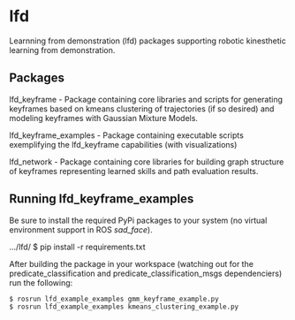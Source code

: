 # lfd
Learnning from demonstration (lfd) packages supporting robotic kinesthetic learning from demonstration.

## Packages

lfd_keyframe - Package containing core libraries and scripts for generating keyframes based on kmeans clustering of trajectories (if so desired) and modeling keyframes with Gaussian Mixture Models.

lfd_keyframe_examples - Package containing executable scripts exemplifying the lfd_keyframe capabilities (with visualizations)

lfd_network - Package containing core libraries for building graph structure of keyframes representing learned skills and path evaluation results.


## Running lfd_keyframe_examples

Be sure to install the required PyPi packages to your system (no virtual environment support in ROS *sad_face*).

.../lfd/ $ pip install -r requirements.txt

After building the package in your workspace (watching out for the predicate_classification and predicate_classification_msgs dependenciers) run the following:

    $ rosrun lfd_example_examples gmm_keyframe_example.py
    $ rosrun lfd_example_examples kmeans_clustering_example.py
